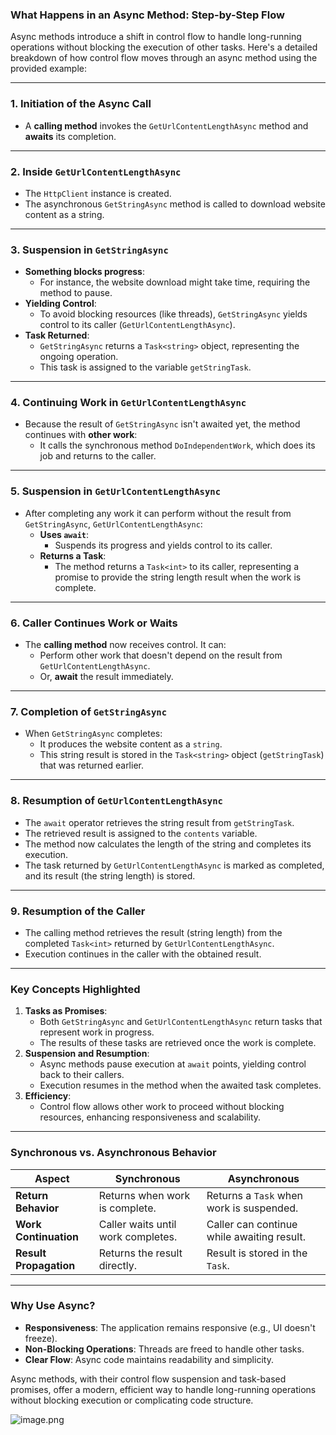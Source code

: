 ### **What Happens in an Async Method: Step-by-Step Flow**

Async methods introduce a shift in control flow to handle long-running operations without blocking the execution of other tasks. Here's a detailed breakdown of how control flow moves through an async method using the provided example:

* * * * *

### **1\. Initiation of the Async Call**

-   A **calling method** invokes the `GetUrlContentLengthAsync` method and **awaits** its completion.

* * * * *

### **2\. Inside `GetUrlContentLengthAsync`**

-   The `HttpClient` instance is created.
-   The asynchronous `GetStringAsync` method is called to download website content as a string.

* * * * *

### **3\. Suspension in `GetStringAsync`**

-   **Something blocks progress**:
    -   For instance, the website download might take time, requiring the method to pause.
-   **Yielding Control**:
    -   To avoid blocking resources (like threads), `GetStringAsync` yields control to its caller (`GetUrlContentLengthAsync`).
-   **Task Returned**:
    -   `GetStringAsync` returns a `Task<string>` object, representing the ongoing operation.
    -   This task is assigned to the variable `getStringTask`.

* * * * *

### **4\. Continuing Work in `GetUrlContentLengthAsync`**

-   Because the result of `GetStringAsync` isn't awaited yet, the method continues with **other work**:
    -   It calls the synchronous method `DoIndependentWork`, which does its job and returns to the caller.

* * * * *

### **5\. Suspension in `GetUrlContentLengthAsync`**

-   After completing any work it can perform without the result from `GetStringAsync`, `GetUrlContentLengthAsync`:
    -   **Uses `await`**:
        -   Suspends its progress and yields control to its caller.
    -   **Returns a Task**:
        -   The method returns a `Task<int>` to its caller, representing a promise to provide the string length result when the work is complete.

* * * * *

### **6\. Caller Continues Work or Waits**

-   The **calling method** now receives control. It can:
    -   Perform other work that doesn't depend on the result from `GetUrlContentLengthAsync`.
    -   Or, **await** the result immediately.

* * * * *

### **7\. Completion of `GetStringAsync`**

-   When `GetStringAsync` completes:
    -   It produces the website content as a `string`.
    -   This string result is stored in the `Task<string>` object (`getStringTask`) that was returned earlier.

* * * * *

### **8\. Resumption of `GetUrlContentLengthAsync`**

-   The `await` operator retrieves the string result from `getStringTask`.
-   The retrieved result is assigned to the `contents` variable.
-   The method now calculates the length of the string and completes its execution.
-   The task returned by `GetUrlContentLengthAsync` is marked as completed, and its result (the string length) is stored.

* * * * *

### **9\. Resumption of the Caller**

-   The calling method retrieves the result (string length) from the completed `Task<int>` returned by `GetUrlContentLengthAsync`.
-   Execution continues in the caller with the obtained result.

* * * * *

### **Key Concepts Highlighted**

1.  **Tasks as Promises**:
    -   Both `GetStringAsync` and `GetUrlContentLengthAsync` return tasks that represent work in progress.
    -   The results of these tasks are retrieved once the work is complete.
2.  **Suspension and Resumption**:
    -   Async methods pause execution at `await` points, yielding control back to their callers.
    -   Execution resumes in the method when the awaited task completes.
3.  **Efficiency**:
    -   Control flow allows other work to proceed without blocking resources, enhancing responsiveness and scalability.

* * * * *

### **Synchronous vs. Asynchronous Behavior**

| **Aspect**             | **Synchronous**                    | **Asynchronous**                           |
| ---------------------- | ---------------------------------- | ------------------------------------------ |
| **Return Behavior**    | Returns when work is complete.     | Returns a `Task` when work is suspended.   |
| **Work Continuation**  | Caller waits until work completes. | Caller can continue while awaiting result. |
| **Result Propagation** | Returns the result directly.       | Result is stored in the `Task`.            |

* * * * *

### **Why Use Async?**

-   **Responsiveness**: The application remains responsive (e.g., UI doesn't freeze).
-   **Non-Blocking Operations**: Threads are freed to handle other tasks.
-   **Clear Flow**: Async code maintains readability and simplicity.

Async methods, with their control flow suspension and task-based promises, offer a modern, efficient way to handle long-running operations without blocking execution or complicating code structure.

![image.png](https://prod-files-secure.s3.us-west-2.amazonaws.com/3a9d2a3d-06da-4e3d-acc1-4c559eb4421f/a265c6e4-65f4-4c81-af27-c081f02d7656/image.png)